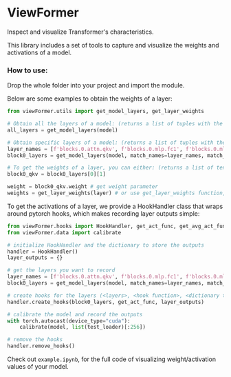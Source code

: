 # ViewFormer
Inspect and visualize Transformer's characteristics.

This library includes a set of tools to capture and visualize the weights and activations of a model.

### How to use:
Drop the whole folder into your project and import the module. 

Below are some examples to obtain the weights of a layer:

```python
from viewFormer.utils import get_model_layers, get_layer_weights

# Obtain all the layers of a model: (returns a list of tuples with the layer name and the layer object)
all_layers = get_model_layers(model)

# Obtain specific layers of a model: (returns a list of tuples with the layer name and the layer object)
layer_names = [f'blocks.0.attn.qkv', f'blocks.0.mlp.fc1', f'blocks.0.mlp.fc2']
block0_layers = get_model_layers(model, match_names=layer_names, match_types=['Linear'])

# To get the weights of a layer, you can either: (returns a list of tensors)
block0_qkv = block0_layers[0][1]

weight = block0_qkv.weight # get weight parameter
weights = get_layer_weights(layer) # or use get_layer_weights function, if there are many paramameters in a layer (returns a list of tuples with the parameter name and the parameter tensor)
```


To get the activations of a layer, we provide a HookHandler class that wraps around pytorch hooks, which makes recording layer outputs simple:

```python
from viewFormer.hooks import HookHandler, get_act_func, get_avg_act_func
from viewFormer.data import calibrate

# initialize HookHandler and the dictionary to store the outputs
handler = HookHandler()
layer_outputs = {}

# get the layers you want to record
layer_names = [f'blocks.0.attn.qkv', f'blocks.0.mlp.fc1', f'blocks.0.mlp.fc2']
block0_layers = get_model_layers(model, match_names=layer_names, match_types=['Linear'])

# create hooks for the layers (<layers>, <hook function>, <dictionary to store the outputs>)
handler.create_hooks(block0_layers, get_act_func, layer_outputs)

# calibrate the model and record the outputs
with torch.autocast(device_type="cuda"):
    calibrate(model, list(test_loader)[:256])

# remove the hooks
handler.remove_hooks()
```

Check out ```example.ipynb```, for the full code of visualizing weight/activation values of your model.

